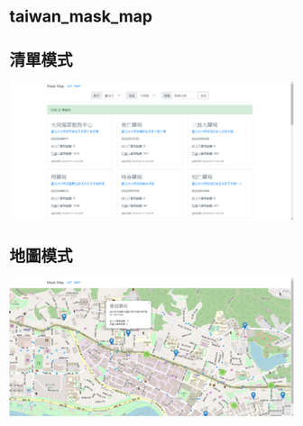 # taiwan_mask_map

# 清單模式
![image](https://github.com/Kuma1004/taiwan_mask_map/blob/master/snapshot_list.PNG)

# 地圖模式
![image](https://github.com/Kuma1004/taiwan_mask_map/blob/master/snapshot_map.PNG)
